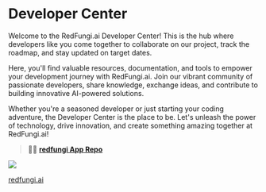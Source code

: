 # Developer Center

Welcome to the RedFungi.ai Developer Center! This is the hub where developers like you come together to collaborate on our project, track the roadmap, and stay updated on target dates.

Here, you'll find valuable resources, documentation, and tools to empower your development journey with RedFungi.ai. Join our vibrant community of passionate developers, share knowledge, exchange ideas, and contribute to building innovative AI-powered solutions.

Whether you're a seasoned developer or just starting your coding adventure, the Developer Center is the place to be. Let's unleash the power of technology, drive innovation, and create something amazing together at RedFungi.ai!

> 👨‍💻 [**redfungi App Repo**](https://github.com/redfungi-ai/app)


![](https://pbs.twimg.com/profile_banners/1570823532463931392/1682243471/1500x500)

[redfungi.ai](https://redfungi.ai)

<!--

**Here are some ideas to get you started:**

🙋‍♀️ A short introduction - what is your organization all about?
🌈 Contribution guidelines - how can the community get involved?
👩‍💻 Useful resources - where can the community find your docs? Is there anything else the community should know?
🍿 Fun facts - what does your team eat for breakfast?
🧙 Remember, you can do mighty things with the power of [Markdown](https://docs.github.com/github/writing-on-github/getting-started-with-writing-and-formatting-on-github/basic-writing-and-formatting-syntax)
-->
